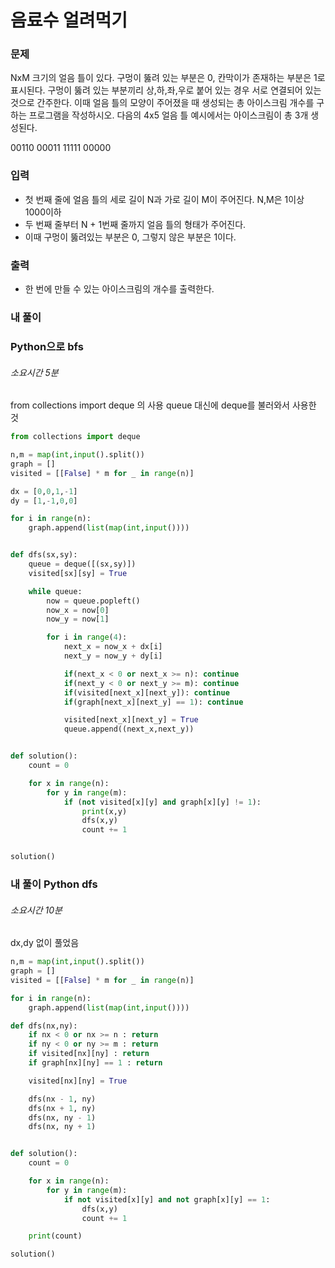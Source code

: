 # 음료수 얼려먹기

### 문제

NxM 크기의 얼음 틀이 있다. 구멍이 뚫려 있는 부분은 0, 칸막이가 존재하는 부분은 1로 표시된다. 구멍이 뚫려 있는 부분끼리 상,하,좌,우로 붙어 있는 경우 서로 연결되어 있는 것으로 간주한다. 이때 얼음 틀의 모양이 주어졌을 때 생성되는 총 아이스크림 개수를 구하는 프로그램을 작성하시오. 다음의 4x5 얼음 틀 예시에서는 아이스크림이 총 3개 생성된다.

00110
00011
11111
00000

### 입력

- 첫 번째 줄에 얼음 틀의 세로 길이 N과 가로 길이 M이 주어진다. N,M은 1이상 1000이하
- 두 번째 줄부터 N + 1번째 줄까지 얼음 틀의 형태가 주어진다.
- 이때 구멍이 뚫려있는 부분은 0, 그렇지 않은 부분은 1이다.

### 출력

- 한 번에 만들 수 있는 아이스크림의 개수를 출력한다.

### 내 풀이

### Python으로 bfs

###### 소요시간 5분

from collections import deque 의 사용
queue 대신에 deque를 불러와서 사용한 것

```Python
from collections import deque

n,m = map(int,input().split())
graph = []
visited = [[False] * m for _ in range(n)]

dx = [0,0,1,-1]
dy = [1,-1,0,0]

for i in range(n):
    graph.append(list(map(int,input())))


def dfs(sx,sy):
    queue = deque([(sx,sy)])
    visited[sx][sy] = True

    while queue:
        now = queue.popleft()
        now_x = now[0]
        now_y = now[1]

        for i in range(4):
            next_x = now_x + dx[i]
            next_y = now_y + dy[i]

            if(next_x < 0 or next_x >= n): continue
            if(next_y < 0 or next_y >= m): continue
            if(visited[next_x][next_y]): continue
            if(graph[next_x][next_y] == 1): continue

            visited[next_x][next_y] = True
            queue.append((next_x,next_y))


def solution():
    count = 0

    for x in range(n):
        for y in range(m):
            if (not visited[x][y] and graph[x][y] != 1):
                print(x,y)
                dfs(x,y)
                count += 1


solution()
```

### 내 풀이 Python dfs

###### 소요시간 10분

dx,dy 없이 풀었음

```Python
n,m = map(int,input().split())
graph = []
visited = [[False] * m for _ in range(n)]

for i in range(n):
    graph.append(list(map(int,input())))

def dfs(nx,ny):
    if nx < 0 or nx >= n : return
    if ny < 0 or ny >= m : return
    if visited[nx][ny] : return
    if graph[nx][ny] == 1 : return

    visited[nx][ny] = True

    dfs(nx - 1, ny)
    dfs(nx + 1, ny)
    dfs(nx, ny - 1)
    dfs(nx, ny + 1)


def solution():
    count = 0

    for x in range(n):
        for y in range(m):
            if not visited[x][y] and not graph[x][y] == 1:
                dfs(x,y)
                count += 1

    print(count)

solution()
```

